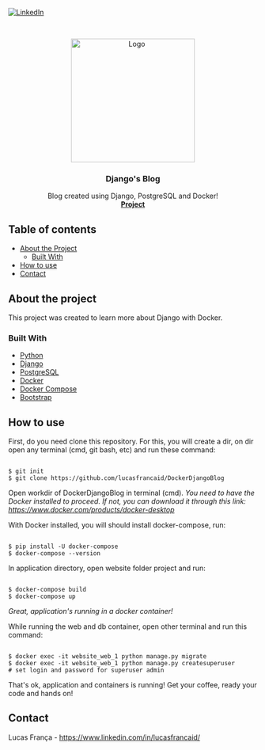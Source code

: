 <!-- PROJECT SHIELDS -->
[![LinkedIn][linkedin-shield]][linkedin-url]

<!-- PROJECT LOGO -->
<br />
<p align="center">
  <a href="https://github.com/lucasfrancaid/DockerDjangoBlog">
    <img src="https://uploaddeimagens.com.br/images/002/562/736/full/Design_sem_nome_%281%29.png?1585753127" alt="Logo" width="250" height="250">
  </a>

  <h3 align="center">Django's Blog</h3>

  <p align="center">
    Blog created using Django, PostgreSQL and Docker!
    <br />
    <a href="https://github.com/lucasfrancaid/DockerDjangoBlog"><strong>Project</strong></a>
  </p>
</p>



<!-- TABLE OF CONTENTS -->
## Table of contents

* [About the Project](#about-the-project)
  * [Built With](#built-with)
* [How to use](#how-to-use)
* [Contact](#contact)
<!--* [License](#license)-->


<!-- ABOUT THE PROJECT -->
## About the project

This project was created to learn more about Django with Docker.



### Built With
* [Python](https://www.python.org/)
* [Django](https://www.djangoproject.com/)
* [PostgreSQL](https://www.postgresql.org/)
* [Docker](https://www.docker.com/)
* [Docker Compose](https://docs.docker.com/compose/)
* [Bootstrap](https://getbootstrap.com/)



<!-- HOW TO USE -->
## How to use

First, do you need clone this repository.
For this, you will create a dir, on dir open any terminal (cmd, git bash, etc) and run these command:
<pre><code>
$ git init
$ git clone https://github.com/lucasfrancaid/DockerDjangoBlog
</code></pre>

Open workdir of DockerDjangoBlog in terminal (cmd). *You need to have the Docker installed to proceed. If not, you can download it through this link: https://www.docker.com/products/docker-desktop*

With Docker installed, you will should install docker-compose, run:
<pre><code>
$ pip install -U docker-compose
$ docker-compose --version
</code></pre>

In application directory, open website folder project and run:
<pre><code>
$ docker-compose build
$ docker-compose up
</code></pre>


*Great, application's running in a docker container!*


While running the web and db container, open other terminal and run this command:
<pre><code>
$ docker exec -it website_web_1 python manage.py migrate
$ docker exec -it website_web_1 python manage.py createsuperuser
# set login and password for superuser admin
</code></pre>


That's ok, application and containers is running! Get your coffee, ready your code and hands on!


<!-- LICENSE -->
<!-- ## License -->

<!-- Distributed under the MIT License. -->


<!-- CONTACT -->
## Contact

Lucas França - https://www.linkedin.com/in/lucasfrancaid/



<!-- MARKDOWN LINKS & IMAGES -->
<!-- https://www.markdownguide.org/basic-syntax/#reference-style-links -->
[linkedin-shield]: https://img.shields.io/badge/-LinkedIn-black.svg?style=flat-square&logo=linkedin&colorB=555
[linkedin-url]: https://linkedin.com/in/lucasfrancaid
